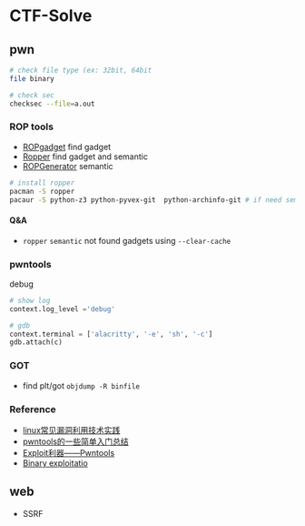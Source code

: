 # CTF-Solve
## pwn
  ``` bash
  # check file type (ex: 32bit, 64bit
  file binary

  # check sec 
  checksec --file=a.out 

  ```

### ROP tools
  - [ROPgadget](https://github.com/JonathanSalwan/ROPgadget) find gadget
  - [Ropper](https://github.com/sashs/Ropper) find gadget and semantic
  - [ROPGenerator](https://github.com/Boyan-MILANOV/ropgenerator) semantic
  
  ``` bash
  # install ropper
  pacman -S ropper
  pacaur -S python-z3 python-pyvex-git  python-archinfo-git # if need semantic
  ```

#### Q&A
  - `ropper` `semantic` not found gadgets using `--clear-cache`

### pwntools
  debug
  ``` python
  # show log
  context.log_level ='debug'

  # gdb
  context.terminal = ['alacritty', '-e', 'sh', '-c']
  gdb.attach(c)
  ```

### GOT
  - find plt/got `objdump -R binfile`

### Reference
  - [linux常见漏洞利用技术实践](https://wooyun.js.org/drops/linux%E5%B8%B8%E8%A7%81%E6%BC%8F%E6%B4%9E%E5%88%A9%E7%94%A8%E6%8A%80%E6%9C%AF%E5%AE%9E%E8%B7%B5.html)
  - [pwntools的一些简单入门总结](https://prowes5.github.io/2018/08/06/pwntools%E7%9A%84%E4%B8%80%E4%BA%9B%E7%AE%80%E5%8D%95%E5%85%A5%E9%97%A8%E6%80%BB%E7%BB%93/)
  - [Exploit利器——Pwntools](http://brieflyx.me/2015/python-module/pwntools-intro/)
  - [Binary exploitatio](https://www.slideshare.net/AngelBoy1/binary-exploitation-ais3)

## web
  - SSRF

